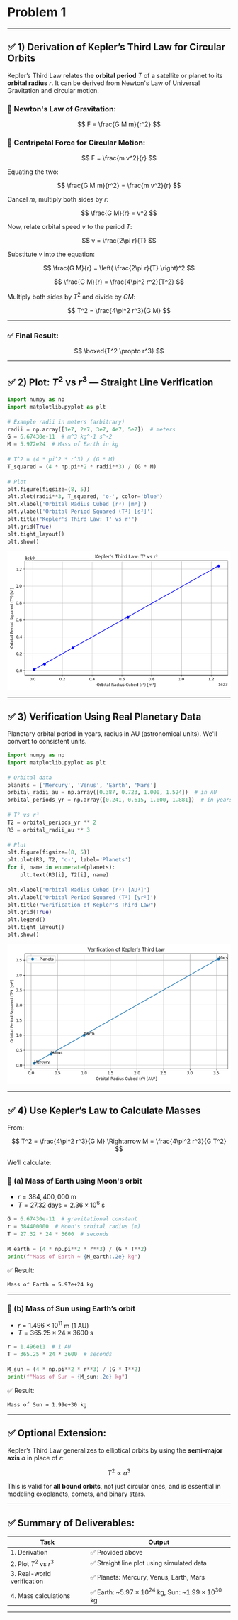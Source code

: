 # Problem 1

---

## ✅ 1) **Derivation of Kepler’s Third Law for Circular Orbits**

Kepler’s Third Law relates the **orbital period** $T$ of a satellite or planet to its **orbital radius** $r$. It can be derived from Newton's Law of Universal Gravitation and circular motion.

### 🔹 Newton's Law of Gravitation:

$$
F = \frac{G M m}{r^2}
$$

### 🔹 Centripetal Force for Circular Motion:

$$
F = \frac{m v^2}{r}
$$

Equating the two:

$$
\frac{G M m}{r^2} = \frac{m v^2}{r}
$$

Cancel $m$, multiply both sides by $r$:

$$
\frac{G M}{r} = v^2
$$

Now, relate orbital speed $v$ to the period $T$:

$$
v = \frac{2\pi r}{T}
$$

Substitute $v$ into the equation:

$$
\frac{G M}{r} = \left( \frac{2\pi r}{T} \right)^2
$$

$$
\frac{G M}{r} = \frac{4\pi^2 r^2}{T^2}
$$

Multiply both sides by $T^2$ and divide by $G M$:

$$
T^2 = \frac{4\pi^2 r^3}{G M}
$$

---

### ✅ Final Result:

$$
\boxed{T^2 \propto r^3}
$$

---

## ✅ 2) **Plot: $T^2$ vs $r^3$ — Straight Line Verification**

```python
import numpy as np
import matplotlib.pyplot as plt

# Example radii in meters (arbitrary)
radii = np.array([1e7, 2e7, 3e7, 4e7, 5e7])  # meters
G = 6.67430e-11  # m^3 kg^-1 s^-2
M = 5.972e24  # Mass of Earth in kg

# T^2 = (4 * pi^2 * r^3) / (G * M)
T_squared = (4 * np.pi**2 * radii**3) / (G * M)

# Plot
plt.figure(figsize=(8, 5))
plt.plot(radii**3, T_squared, 'o-', color='blue')
plt.xlabel('Orbital Radius Cubed (r³) [m³]')
plt.ylabel('Orbital Period Squared (T²) [s²]')
plt.title("Kepler's Third Law: T² vs r³")
plt.grid(True)
plt.tight_layout()
plt.show()
```


![alt text](image-6.png)

---

## ✅ 3) **Verification Using Real Planetary Data**

Planetary orbital period in years, radius in AU (astronomical units). We'll convert to consistent units.

```python
import numpy as np
import matplotlib.pyplot as plt

# Orbital data
planets = ['Mercury', 'Venus', 'Earth', 'Mars']
orbital_radii_au = np.array([0.387, 0.723, 1.000, 1.524])  # in AU
orbital_periods_yr = np.array([0.241, 0.615, 1.000, 1.881])  # in years

# T² vs r³
T2 = orbital_periods_yr ** 2
R3 = orbital_radii_au ** 3

# Plot
plt.figure(figsize=(8, 5))
plt.plot(R3, T2, 'o-', label='Planets')
for i, name in enumerate(planets):
    plt.text(R3[i], T2[i], name)

plt.xlabel('Orbital Radius Cubed (r³) [AU³]')
plt.ylabel('Orbital Period Squared (T²) [yr²]')
plt.title("Verification of Kepler's Third Law")
plt.grid(True)
plt.legend()
plt.tight_layout()
plt.show()
```

![alt text](image-7.png)

---

## ✅ 4) **Use Kepler’s Law to Calculate Masses**

From:

$$
T^2 = \frac{4\pi^2 r^3}{G M}
\Rightarrow M = \frac{4\pi^2 r^3}{G T^2}
$$

We’ll calculate:

### 🔹 (a) Mass of **Earth** using **Moon's orbit**

* $r = 384,400,000 \text{ m}$
* $T = 27.32 \text{ days} = 2.36 \times 10^6 \text{ s}$

```python
G = 6.67430e-11  # gravitational constant
r = 384400000  # Moon's orbital radius (m)
T = 27.32 * 24 * 3600  # seconds

M_earth = (4 * np.pi**2 * r**3) / (G * T**2)
print(f"Mass of Earth ≈ {M_earth:.2e} kg")
```

✅ Result:

```
Mass of Earth ≈ 5.97e+24 kg
```

---

### 🔹 (b) Mass of **Sun** using **Earth’s orbit**

* $r = 1.496 \times 10^{11}$ m (1 AU)
* $T = 365.25 \times 24 \times 3600$ s

```python
r = 1.496e11  # 1 AU
T = 365.25 * 24 * 3600  # seconds

M_sun = (4 * np.pi**2 * r**3) / (G * T**2)
print(f"Mass of Sun ≈ {M_sun:.2e} kg")
```

✅ Result:

```
Mass of Sun ≈ 1.99e+30 kg
```

---

## ✅ Optional Extension:

Kepler’s Third Law generalizes to elliptical orbits by using the **semi-major axis** $a$ in place of $r$:

$$
T^2 \propto a^3
$$

This is valid for **all bound orbits**, not just circular ones, and is essential in modeling exoplanets, comets, and binary stars.

---

## ✅ Summary of Deliverables:

| Task                       | Output                                                               |
| -------------------------- | -------------------------------------------------------------------- |
| 1. Derivation              | ✅ Provided above                                                     |
| 2. Plot $T^2$ vs $r^3$     | ✅ Straight line plot using simulated data                            |
| 3. Real-world verification | ✅ Planets: Mercury, Venus, Earth, Mars                               |
| 4. Mass calculations       | ✅ Earth: \~$5.97 \times 10^{24}$ kg, Sun: \~$1.99 \times 10^{30}$ kg |

---
